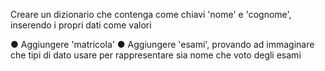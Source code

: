 Creare un dizionario che contenga come
chiavi 'nome' e 'cognome', inserendo i propri
dati come valori

● Aggiungere 'matricola'
● Aggiungere 'esami', provando ad immaginare
che tipi di dato usare per rappresentare sia
nome che voto degli esami